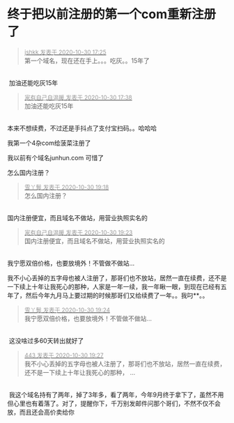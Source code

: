 # 终于把以前注册的第一个com重新注册了


<div class="quote"><blockquote><font size="2"><a href="https://www.hostloc.com/forum.php?mod=redirect&amp;goto=findpost&amp;pid=9376154&amp;ptid=760304" target="_blank"><font color="#999999">jshkk 发表于 2020-10-30 17:25</font></a></font><br />
第一个域名，现在还在手上。。。吃灰。。15年了</blockquote></div><br />
<img src="static/image/smiley/default/lol.gif" smilieid="12" border="0" alt="" /> 加油还能吃灰15年

<div class="quote"><blockquote><font size="2"><a href="https://www.hostloc.com/forum.php?mod=redirect&amp;goto=findpost&amp;pid=9376237&amp;ptid=760304" target="_blank"><font color="#999999">家有自己自温暖 发表于 2020-10-30 17:38</font></a></font><br />
加油还能吃灰15年</blockquote></div><br />
本来不想续费，不过还是手抖点了支付宝扫码。。哈哈哈

我第一个4杂com给菠菜注册了

我以前有个域名junhun.com 可惜了

怎么国内注册？

<div class="quote"><blockquote><font size="2"><a href="https://www.hostloc.com/forum.php?mod=redirect&amp;goto=findpost&amp;pid=9376720&amp;ptid=760304" target="_blank"><font color="#999999">雪丫鬟 发表于 2020-10-30 19:18</font></a></font><br />
怎么国内注册？</blockquote></div><br />
国内注册便宜，而且域名不做站，用营业执照实名的<img id="aimg_Nr75V" onclick="zoom(this, this.src, 0, 0, 0)" class="zoom" src="https://cdn.jsdelivr.net/gh/hishis/forum-master/public/images/patch.gif" onmouseover="img_onmouseoverfunc(this)" onload="thumbImg(this)" border="0" alt="" />

<div class="quote"><blockquote><font size="2"><a href="https://www.hostloc.com/forum.php?mod=redirect&amp;goto=findpost&amp;pid=9376738&amp;ptid=760304" target="_blank"><font color="#999999">家有自己自温暖 发表于 2020-10-30 19:23</font></a></font><br />
国内注册便宜，而且域名不做站，用营业执照实名的</blockquote></div><br />
我宁愿双倍价格，也要放境外！不管做不做站…

我不小心丢掉的五字母也被人注册了，那哥们也不放站，居然一直在续费，还不是一下续上十年让我死心的那种，人家是一年一续，我一年瞅一眼，到现在已经有五年了，然后今年九月马上要过期的时候那哥们又给续费了一年。。我叼**。。

<div class="quote"><blockquote><font size="2"><a href="https://www.hostloc.com/forum.php?mod=redirect&amp;goto=findpost&amp;pid=9376744&amp;ptid=760304" target="_blank"><font color="#999999">雪丫鬟 发表于 2020-10-30 19:24</font></a></font><br />
我宁愿双倍价格，也要放境外！不管做不做站…</blockquote></div><br />
<img src="static/image/smiley/yct/007.gif" smilieid="46" border="0" alt="" /> 这没啥过多60天转出就好了<img id="aimg_EziF2" onclick="zoom(this, this.src, 0, 0, 0)" class="zoom" src="https://cdn.jsdelivr.net/gh/hishis/forum-master/public/images/patch.gif" onmouseover="img_onmouseoverfunc(this)" onload="thumbImg(this)" border="0" alt="" />

<div class="quote"><blockquote><font size="2"><a href="https://www.hostloc.com/forum.php?mod=redirect&amp;goto=findpost&amp;pid=9376760&amp;ptid=760304" target="_blank"><font color="#999999">443 发表于 2020-10-30 19:27</font></a></font><br />
我不小心丢掉的五字母也被人注册了，那哥们也不放站，居然一直在续费，还不是一下续上十年让我死心的那种， ...</blockquote></div><br />
<img src="static/image/smiley/yct/014.gif" smilieid="45" border="0" alt="" /> 我这个域名持有了两年，掉了3年多，看了两年，今年9月终于拿下了，虽然不用但心里也有着落了。对了，提醒你下，千万别发邮件问那个哥们，不然不仅不会放，而且还会高价卖给你<img id="aimg_WCc1K" onclick="zoom(this, this.src, 0, 0, 0)" class="zoom" src="https://cdn.jsdelivr.net/gh/hishis/forum-master/public/images/patch.gif" onmouseover="img_onmouseoverfunc(this)" onload="thumbImg(this)" border="0" alt="" />
